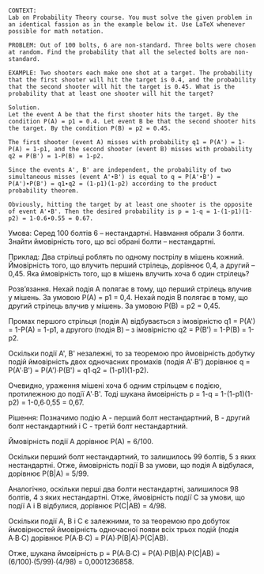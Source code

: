 ```
CONTEXT:
Lab on Probability Theory course. You must solve the given problem in an identical fassion as in the example below it. Use LaTeX whenever possible for math notation.

PROBLEM: Out of 100 bolts, 6 are non-standard. Three bolts were chosen at random. Find the probability that all the selected bolts are non-standard.

EXAMPLE: Two shooters each make one shot at a target. The probability that the first shooter will hit the target is 0.4, and the probability that the second shooter will hit the target is 0.45. What is the probability that at least one shooter will hit the target?

Solution.
Let the event A be that the first shooter hits the target. By the condition P(A) = p1 = 0.4. Let event B be that the second shooter hits the target. By the condition P(B) = p2 = 0.45.

The first shooter (event A) misses with probability q1 = P(A') = 1-P(A) = 1-p1, and the second shooter (event B) misses with probability q2 = P(B') = 1-P(B) = 1-p2.

Since the events A', B' are independent, the probability of two simultaneous misses (event A'∙B') is equal to q = P(A'∙B') = P(A')∙P(B') = q1∙q2 = (1-p1)(1-p2) according to the product probability theorem.

Obviously, hitting the target by at least one shooter is the opposite of event A'∙B'. Then the desired probability is p = 1-q = 1-(1-p1)(1-p2) = 1-0.6∙0.55 = 0.67.
```

Умова:
Серед 100 болтів 6 – нестандартні. Навмання обрали 3 болти. Знайти ймовірність того, що всі обрані болти – нестандартні.

Приклад:
Два стрільці роблять по одному пострілу в мішень кожний. Ймовірність того, що влучить перший стрілець, дорівнює 0,4, а другий – 0,45. Яка ймовірність того, що в мішень влучить хоча б один стрілець?

Розв’язання.
Нехай подія A полягає в тому, що перший стрілець влучив у мішень. За умовою P(A) = p1 = 0,4. Нехай подія B полягає в тому, що другий стрілець влучив у мішень. За умовою P(B) = p2 = 0,45.

Промах першого стрільця (подія A) відбувається з імовірністю q1 = P(A') = 1-P(A) = 1-p1, а другого (подія B) – з імовірністю q2 = P(B') = 1-P(B) = 1-p2.

Оскільки події A', B' незалежні, то за теоремою про ймовірність добутку подій ймовірність двох одночасних промахів (подія A'∙B') дорівнює q = P(A'∙B') = P(A')∙P(B') = q1∙q2 = (1-p1)(1-p2).

Очевидно, ураження мішені хоча б одним стрільцем є подією, протилежною до події A'∙B'. Тоді шукана ймовірність p = 1-q = 1-(1-p1)(1-p2) = 1-0,6∙0,55 = 0,67.

Рішення:
Позначимо подію A - перший болт нестандартний, B - другий болт нестандартний і C - третій болт нестандартний.

Ймовірність події A дорівнює P(A) = 6/100.

Оскільки перший болт нестандартний, то залишилось 99 болтів, 5 з яких нестандартні. Отже, ймовірність події B за умови, що подія A відбулася, дорівнює P(B|A) = 5/99.

Аналогічно, оскільки перші два болти нестандартні, залишилося 98 болтів, 4 з яких нестандартні. Отже, ймовірність події C за умови, що події A і B відбулися, дорівнює P(C|AB) = 4/98.

Оскільки події A, B і C є залежними, то за теоремою про добуток ймовірностей ймовірність одночасної появи всіх трьох подій (подія A∙B∙C) дорівнює P(A∙B∙C) = P(A)∙P(B|A)∙P(C|AB).

Отже, шукана ймовірність p = P(A∙B∙C) = P(A)∙P(B|A)∙P(C|AB) = (6/100)∙(5/99)∙(4/98) = 0,0001236858.
